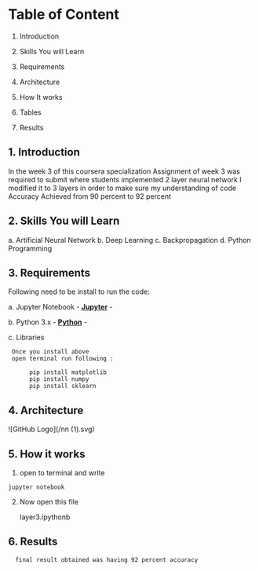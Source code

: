 # Table of Content
  
  1.  Introduction
  
  2.  Skills You will Learn
  
  3.  Requirements
  
  4.  Architecture
  
  5.  How It works
  
  6.  Tables
  
  7. Results

## 1. Introduction

In the week 3 of this coursera specialization Assignment of week 3 was required to submit where students implemented 2 layer neural network
I modified it to 3 layers in order to make sure my understanding of code
Accuracy Achieved from 90 percent to 92 percent

##  2.  Skills You will Learn
a.  Artificial Neural Network
b.  Deep Learning
c.  Backpropagation
d.  Python Programming

## 3. Requirements

Following need to be install to run the code:

  a. Jupyter Notebook
      - __[Jupyter](https://jupyter.org/install)__ -
     	
  b. Python 3.x
    - __[Python](https://www.python.org/downloads/)__ -
      
  c. Libraries
  
     Once you install above 
     open terminal run following :
     
```
      pip install matplotlib
      pip install numpy   
      pip install sklearn
```


## 4. Architecture
![GitHub Logo](/nn (1).svg)


    
## 5. How it works
  
  1. open to terminal and write  
  
  ```
  jupyter notebook
  
  ```
  
  2. Now open this file 
      
      layer3.ipythonb
      
## 6. Results
      
      final result obtained was having 92 percent accuracy 
      
